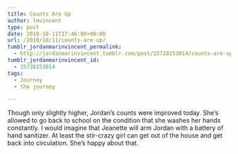 ```yaml
---
title: Counts Are Up
author: lmvincent
type: post
date: 2010-10-11T17:46:00+00:00
url: /2010/10/11/counts-are-up/
tumblr_jordanmarinvincent_permalink:
  - http://jordanmarinvincent.tumblr.com/post/15728153014/counts-are-up
tumblr_jordanmarinvincent_id:
  - 15728153014
tags:
  - Journey
  - the journey

---
```

Though only slightly higher, Jordan&rsquo;s counts were improved today. She&rsquo;s allowed to go back to school on the condition that she washes her hands constantly. I would imagine that Jeanette will arm Jordan with a battery of hand sanitizer. At least the stir-crazy girl can get out of the house and get back into circulation. She&rsquo;s happy about that.